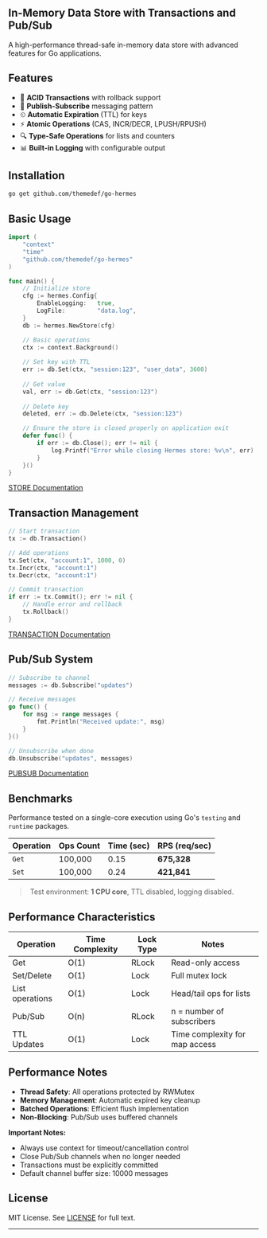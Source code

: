 ## In-Memory Data Store with Transactions and Pub/Sub

A high-performance thread-safe in-memory data store with advanced features for Go applications.

## Features

- 🧩 **ACID Transactions** with rollback support
- 📡 **Publish-Subscribe** messaging pattern
- ⏲ **Automatic Expiration** (TTL) for keys
- ⚡ **Atomic Operations** (CAS, INCR/DECR, LPUSH/RPUSH)
- 🔍 **Type-Safe Operations** for lists and counters
- 📊 **Built-in Logging** with configurable output

## Installation

```bash
go get github.com/themedef/go-hermes
```
## Basic Usage

```go
import (
    "context"
    "time"
    "github.com/themedef/go-hermes"
)

func main() {
    // Initialize store
    cfg := hermes.Config{
        EnableLogging:   true,
        LogFile:         "data.log",
    }
    db := hermes.NewStore(cfg)

    // Basic operations
    ctx := context.Background()
    
    // Set key with TTL
    err := db.Set(ctx, "session:123", "user_data", 3600)
    
    // Get value
    val, err := db.Get(ctx, "session:123")
    
    // Delete key
    deleted, err := db.Delete(ctx, "session:123")

    // Ensure the store is closed properly on application exit
    defer func() {
        if err := db.Close(); err != nil {
            log.Printf("Error while closing Hermes store: %v\n", err)
        }
    }()
}
```
[STORE Documentation](STORE.md)

## Transaction Management

```go
// Start transaction
tx := db.Transaction()

// Add operations
tx.Set(ctx, "account:1", 1000, 0)
tx.Incr(ctx, "account:1")
tx.Decr(ctx, "account:1")

// Commit transaction
if err := tx.Commit(); err != nil {
    // Handle error and rollback
    tx.Rollback()
}
```
[TRANSACTION Documentation](TRANSACTION.md)

## Pub/Sub System

```go
// Subscribe to channel
messages := db.Subscribe("updates")

// Receive messages
go func() {
    for msg := range messages {
        fmt.Println("Received update:", msg)
    }
}()

// Unsubscribe when done
db.Unsubscribe("updates", messages)
```
[PUBSUB Documentation](PUBSUB.md)


##  Benchmarks

Performance tested on a single-core execution using Go's `testing` and `runtime` packages.

| Operation | Ops Count | Time (sec) | RPS (req/sec)    |
|-----------|-----------|------------|------------------|
| `Get`     | 100,000   | 0.15       | **675,328**      |
| `Set`     | 100,000   | 0.24       | **421,841**      |

> ️ Test environment: **1 CPU core**, TTL disabled, logging disabled.
## Performance Characteristics

| Operation           | Time Complexity | Lock Type       | Notes                          |
|---------------------|-----------------|-----------------|--------------------------------|
| Get                 | O(1)            | RLock           | Read-only access               |
| Set/Delete          | O(1)            | Lock            | Full mutex lock                |
| List operations     | O(1)            | Lock            | Head/tail ops for lists        |
| Pub/Sub             | O(n)            | RLock           | n = number of subscribers      |
| TTL Updates         | O(1)            | Lock            | Time complexity for map access |

## Performance Notes

- **Thread Safety**: All operations protected by RWMutex
- **Memory Management**: Automatic expired key cleanup
- **Batched Operations**: Efficient flush implementation
- **Non-Blocking**: Pub/Sub uses buffered channels


**Important Notes:**
- Always use context for timeout/cancellation control
- Close Pub/Sub channels when no longer needed
- Transactions must be explicitly committed
- Default channel buffer size: 10000 messages

## License

MIT License. See [LICENSE](LICENSE) for full text.

---